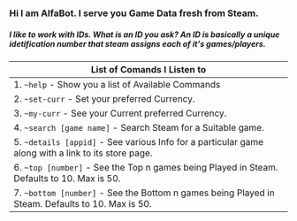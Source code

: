 ### Hi I am AlfaBot. I serve you Game Data fresh from Steam.

##### I like to work with IDs. What is an ID you ask? An ID is basically a unique idetification number that steam assigns each of it's games/players.

|List of Comands I Listen to
|--------------------------------------------------------------------------------------|
|1.  `~help` - Show you a list of Available Commands
|2.  `~set-curr` - Set your preferred Currency.
|3.  `~my-curr` - See your Current preferred Currency.
|4.  `~search [game name]` - Search Steam for a Suitable game.
|5.  `~details [appid]` - See various Info for a particular game along with a link to its store page.
|6.  `~top [number]` - See the Top n games being Played in Steam. Defaults to 10. Max is 50.
|7.  `~bottom [number]` - See the Bottom n games being Played in Steam. Defaults to 10. Max is 50.
